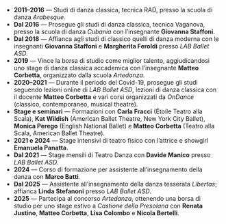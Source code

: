 -   **2011–2016** — Studi di danza classica, tecnica RAD, presso la scuola di danza _Arabesque_.
-   **Dal 2016** — Prosegue gli studi di danza classica, tecnica Vaganova, presso la scuola di danza _Cubania_ con l’insegnante **Giovanna Staffoni**.
-   **Dal 2018** — Affianca agli studi di classico quelli di danza moderna con le insegnanti **Giovanna Staffoni** e **Margherita Feroldi** presso _LAB Ballet ASD_.
-   **2019** — Vince la borsa di studio come miglior talento, aggiudicandosi uno stage di danza classica accademica con l’insegnante **Matteo Corbetta**, organizzato dalla scuola _Artedanza_.
-   **2020–2021** — Durante il periodo del Covid-19, prosegue gli studi seguendo lezioni online di _LAB Ballet ASD_, lezioni di danza classica con il docente **Matteo Corbetta** e vari corsi organizzati da _OnDance_ (classico, contemporaneo, musical theatre).
-   **Stage e seminari** — Formazioni con **Carla Fracci** (Étoile Teatro alla Scala), **Kat Wildish** (American Ballet Theatre, New York City Ballet), **Monica Perego** (English National Ballet) e **Matteo Corbetta** (Teatro alla Scala, American Ballet Theatre).
-   **2021 e 2024** — Stage intensivi di teatro fisico con l’attrice e showgirl **Emanuela Panatta**.
-   **Dal 2021** — Stage mensili di Teatro Danza con **Davide Manico** presso _LAB Ballet ASD_.
-   **2024** — Corso di formazione per assistente all’insegnamento della danza con **Marco Batti**.
-   **Dal 2025** — Assistente all’insegnamento della danza tesserata _Libertas_; affianca **Linda Stefanoni** presso _LAB Ballet ASD_.
-   **2025** — Partecipa al concorso _Artedanza_, ottenendo una borsa di studio per uno stage estivo a _Castione della Presolana_ con **Renata Justino**, **Matteo Corbetta**, **Lisa Colombo** e **Nicola Bertelli**.
